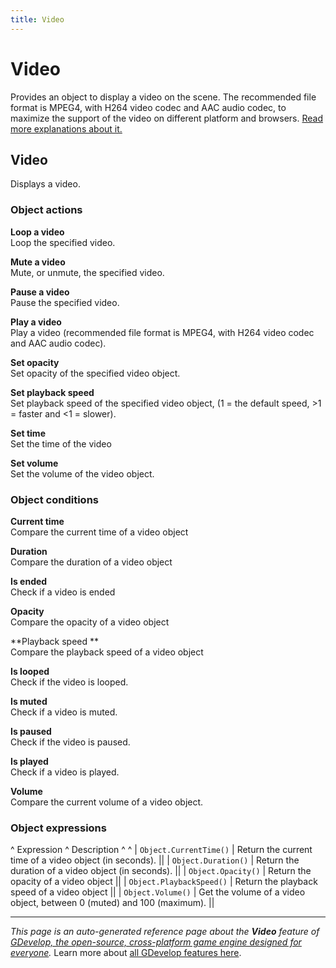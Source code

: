 ```yaml
---
title: Video
---
```

# Video

Provides an object to display a video on the scene. The recommended file format is MPEG4, with H264 video codec and AAC audio codec, to maximize the support of the video on different platform and browsers. [Read more explanations about it.](https://wiki.gdevelop.io/gdevelop5/objects/video)



## Video 

Displays a video. 

### Object actions

**Loop a video**  
Loop the specified video.

**Mute a video**  
Mute, or unmute, the specified video.

**Pause a video**  
Pause the specified video.

**Play a video**  
Play a video (recommended file format is MPEG4, with H264 video codec and AAC audio codec).

**Set opacity**  
Set opacity of the specified video object.

**Set playback speed**  
Set playback speed of the specified video object, (1 = the default speed, >1 = faster and <1 = slower).

**Set time**  
Set the time of the video

**Set volume**  
Set the volume of the video object.

### Object conditions

**Current time**  
Compare the current time of a video object

**Duration**  
Compare the duration of a video object

**Is ended**  
Check if a video is ended

**Opacity**  
Compare the opacity of a video object

**Playback speed **  
Compare the playback speed of a video object

**Is looped**  
Check if the video is looped.

**Is muted**  
Check if a video is muted.

**Is paused**  
Check if the video is paused.

**Is played**  
Check if a video is played.

**Volume**  
Compare the current volume of a video object.

### Object expressions

^ Expression ^ Description ^  ^
| `Object.CurrentTime()` | Return the current time of a video object (in seconds). ||
| `Object.Duration()` | Return the duration of a video object (in seconds). ||
| `Object.Opacity()` | Return the opacity of a video object ||
| `Object.PlaybackSpeed()` | Return the playback speed of a video object ||
| `Object.Volume()` | Get the volume of a video object, between 0 (muted) and 100 (maximum). ||

---
*This page is an auto-generated reference page about the **Video** feature of [GDevelop, the open-source, cross-platform game engine designed for everyone](https://gdevelop.io/).* Learn more about [all GDevelop features here](/gdevelop5/all-features).